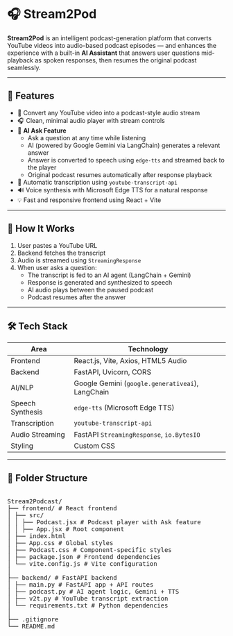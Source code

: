 # 🎧 Stream2Pod

**Stream2Pod** is an intelligent podcast-generation platform that converts YouTube videos into audio-based podcast episodes — and enhances the experience with a built-in **AI Assistant** that answers user questions mid-playback as spoken responses, then resumes the original podcast seamlessly.

---

## 🚀 Features

- 🔗 Convert any YouTube video into a podcast-style audio stream
- 🎧 Clean, minimal audio player with stream controls
- 🤖 **AI Ask Feature**
  - Ask a question at any time while listening
  - AI (powered by Google Gemini via LangChain) generates a relevant answer
  - Answer is converted to speech using `edge-tts` and streamed back to the player
  - Original podcast resumes automatically after response playback
- 📝 Automatic transcription using `youtube-transcript-api`
- 🔊 Voice synthesis with Microsoft Edge TTS for a natural response
- 💡 Fast and responsive frontend using React + Vite

---

## 🧠 How It Works

1. User pastes a YouTube URL
2. Backend fetches the transcript
3. Audio is streamed using `StreamingResponse`
4. When user asks a question:
   - The transcript is fed to an AI agent (LangChain + Gemini)
   - Response is generated and synthesized to speech
   - AI audio plays between the paused podcast
   - Podcast resumes after the answer

---

## 🛠️ Tech Stack

| Area           | Technology |
|----------------|------------|
| Frontend       | React.js, Vite, Axios, HTML5 Audio |
| Backend        | FastAPI, Uvicorn, CORS |
| AI/NLP         | Google Gemini (`google.generativeai`), LangChain |
| Speech Synthesis | `edge-tts` (Microsoft Edge TTS) |
| Transcription  | `youtube-transcript-api` |
| Audio Streaming| FastAPI `StreamingResponse`, `io.BytesIO` |
| Styling        | Custom CSS |

---

## 📁 Folder Structure
<pre>  
Stream2Podcast/
├── frontend/ # React frontend
│ ├── src/
│ │ ├── Podcast.jsx # Podcast player with Ask feature
│ │ ├── App.jsx # Root component
│ ├── index.html
│ ├── App.css # Global styles
│ ├── Podcast.css # Component-specific styles
│ ├── package.json # Frontend dependencies
│ └── vite.config.js # Vite configuration
│
├── backend/ # FastAPI backend
│ ├── main.py # FastAPI app + API routes
│ ├── podcast.py # AI agent logic, Gemini + TTS
│ ├── v2t.py # YouTube transcript extraction
│ └── requirements.txt # Python dependencies
│
├── .gitignore
└── README.md
</pre>
